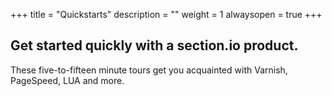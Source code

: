 +++
title = "Quickstarts"
description = ""
weight = 1
alwaysopen = true
+++
## Get started quickly with a section.io product.

These five-to-fifteen minute tours get you acquainted with Varnish, PageSpeed, LUA and more.